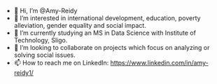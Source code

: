 - 👋 Hi, I’m @Amy-Reidy
- 👀 I’m interested in international development, education, poverty alleviation, gender equality and social impact.
- 🌱 I’m currently studying an MS in Data Science with Institute of Technology, Sligo.
- 💞️ I’m looking to collaborate on projects which focus on analyzing or solving social issues.
- 📫 How to reach me on LinkedIn: https://www.linkedin.com/in/amy-reidy1/

<!---
Amy-Reidy/Amy-Reidy is a ✨ special ✨ repository because its `README.md` (this file) appears on your GitHub profile.
You can click the Preview link to take a look at your changes.
--->
